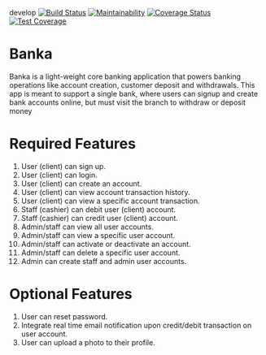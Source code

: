 develop [![Build Status](https://travis-ci.com/okezieobi/banka.svg?branch=develop)](https://travis-ci.com/okezieobi/banka) [![Maintainability](https://api.codeclimate.com/v1/badges/e93b75bd7416cb8b68ac/maintainability)](https://codeclimate.com/github/okezieobi/banka/maintainability) [![Coverage Status](https://coveralls.io/repos/github/okezieobi/banka/badge.svg?branch=develop)](https://coveralls.io/github/okezieobi/banka?branch=develop) [![Test Coverage](https://api.codeclimate.com/v1/badges/e93b75bd7416cb8b68ac/test_coverage)](https://codeclimate.com/github/okezieobi/banka/test_coverage)



# Banka
Banka is a light-weight core banking application that powers banking operations like account creation, customer deposit and withdrawals. This app is meant to support a single bank, where
users can signup and create bank accounts online, but must visit the branch to withdraw or
deposit money

# Required Features 
1. User (client) can sign up.
2. User (client) can login.
3. User (client) can create an account.
4. User (client) can view account transaction history.
5. User (client) can view a specific account transaction.
6. Staff (cashier) can debit user (client) account.
7. Staff (cashier) can credit user (client) account.
8. Admin/staff can view all user accounts.
9. Admin/staff can view a specific user account.
10. Admin/staff can activate or deactivate an account.
11. Admin/staff can delete a specific user account.
12. Admin can create staff and admin user accounts.

# Optional Features
1. User can reset password.
2. Integrate real time email notification upon credit/debit transaction on user account.
3. User can upload a photo to their profile.
